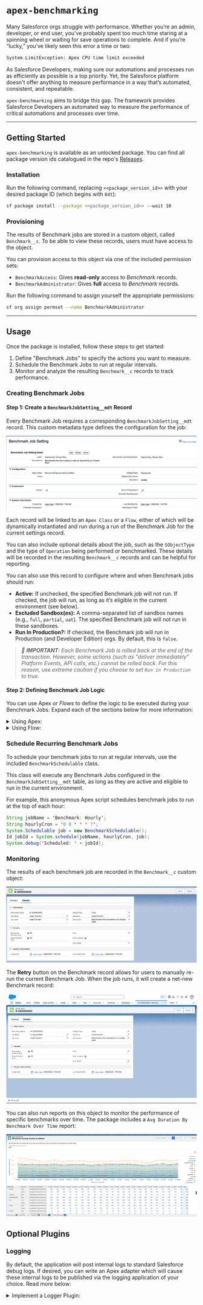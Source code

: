 # `apex-benchmarking`

Many Salesforce orgs struggle with performance. Whether you’re an admin, developer, or end user, you’ve probably spent too much time staring at a spinning wheel or waiting for save operations to complete. And if you’re “lucky,” you’ve likely seen this error a time or two:

```sh
System.LimitException: Apex CPU time limit exceeded
```

As Salesforce Developers, making sure our automations and processes run as efficiently as possible is a top priority. Yet, the Salesforce platform doesn't offer anything to measure performance in a way that’s automated, consistent, and repeatable.

`apex-benchmarking` aims to bridge this gap. The framework provides Salesforce Developers an automated way to measure the performance of critical automations and processes over time.

---

## Getting Started

`apex-benchmarking` is available as an unlocked package. You can find all package version ids catalogued in the repo's [Releases](https://github.com/jasonsiders/apex-benchmarking/releases/).

### Installation

Run the following command, replacing `<<package_version_id>>` with your desired package ID (which begins with `04t`):

```sh
sf package install --package <<package_version_id>> --wait 10
```

### Provisioning

The results of Benchmark jobs are stored in a custom object, called `Benchmark__c`. To be able to view these records, users must have access to the object.

You can provision access to this object via one of the included permission sets:

- `BenchmarkAccess`: Gives **read-only** access to _Benchmark_ records.
- `BenchmarkAdministrator`: Gives **full** access to _Benchmark_ records.

Run the following command to assign yourself the appropriate permissions:

```sh
sf org assign permset --name BenchmarkAdministrator
```

---

## Usage

Once the package is installed, follow these steps to get started:

1. Define "Benchmark Jobs" to specify the actions you want to measure.
2. Schedule the Benchmark Jobs to run at regular intervals.
3. Monitor and analyze the resulting `Benchmark__c` records to track performance.

### Creating Benchmark Jobs

#### Step 1: Create a `BenchmarkJobSetting__mdt` Record

Every Benchmark Job requires a corresponding `BenchmarkJobSetting__mdt` record. This custom metadata type defines the configuration for the job:

![A sample BenchmarkJobSetting__mdt record](media/benchmark_job_settings.png)

Each record will be linked to an `Apex Class` or a `Flow`, either of which will be dynamically instantiated and run during a run of the Benchmark Job for the current settings record.

You can also include optional details about the job, such as the `SObjectType` and the type of `Operation` being performed or benchmarked. These details will be recorded in the resulting `Benchmark__c` records and can be helpful for reporting.

You can also use this record to configure where and when Benchmark jobs should run:

- **Active:** If unchecked, the specified Benchmark job will not run. If checked, the job will run, as long as it’s eligible in the current environment (see below).
- **Excluded Sandbox(es):** A comma-separated list of sandbox names (e.g., `full`, `partial`, `uat`). The specified Benchmark job will not run in these sandboxes.
- **Run In Production?:** If checked, the Benchmark job will run in Production (and Developer Edition) orgs. By default, this is `false`.

> _:rotating_light: **IMPORTANT**: Each Benchmark Job is rolled back at the end of the transaction. However, some actions (such as "deliver immediately" Platform Events, API calls, etc.) cannot be rolled back. For this reason, use extreme caution if you choose to set `Run in Production` to true._

#### Step 2: Defining Benchmark Job Logic

You can use Apex _or Flows_ to define the logic to be executed during your Benchmark Jobs. Expand each of the sections below for more information:

<details>
  <summary>Using Apex:</summary>
  
If the `BenchmarkJobSetting__mdt` includes an `ApexClass__c` value, then each run of the given Benchmark Job will use that value to dynamically create a `Benchmarkable` instance. The framework then uses this class to setup and execute the logic to be benchmarked, and then stores details about the run in the `Benchmark__c` custom object.

The `Benchmarkable` interface requires two methods:

- `void setup()`: Handles any pre-processing needed for the test case.
- `void benchmark()`: Executes the specific action to be measured by the Benchmark Job.

For accurate results, the `benchmark()` method should focus solely on the action being measured. Avoid including unnecessary code—use the `setup()` method for any pre-processing instead.

> **Note:** You do not need to worry about recording when the `setup()` and `benchmark()` methods start/finish; this happens automatically when using Apex.

Here is an example implementation that measures the time it takes to create a `Contact` record.

```java
public without sharing class BenchmarkContactCreate implements Benchmarkable {
  private Contact contact;

  public void setup() {
    // Insert an Account
    Account acc = new Account(Name = 'Test Account');
    Database.insert(acc, System.AccessLevel.SYSTEM_MODE);
    // Create a Contact, to be inserted later...
    this.contact = new Contact(AccountId = acc?.Id, FirstName = 'John', LastName = 'Doe');
  }

  public void benchmark() {
    // Insert the aforementioned Contact
    Database.insert(this.contact, System.AccessLevel.SYSTEM_MODE);
  }
}
```

</details>

<details>
  <summary>Using Flow:</summary>

If the `BenchmarkJobSetting__mdt` includes an `Flow__c` value, then each run of the given Benchmark Job will use that value to dynamically run that flow.

Like with Apex, your flow should contain the action you want to measure, along with any necessary preceding setup actions.

Unlike with Apex, the framework cannot automatically capture all start/finish times. Instead, developers must use an Invocable Action call (`InvocableStartBenchmark`) to deliniate when Setup tasks have completed, and when Benchmarking begins.

As such, each Flow should follow this general pattern:

1. Perform any setup tasks (ie., inserting parent records)
2. Run the `InvocableStartBenchmark`/**"Run Benchmark Start Time"** action
3. Perform the processing task you want to benchmark

For example, see the included [sample flow](/example-app/flows/Example_Benchmark_Flow.flow-meta.xml):

![A sample Flow implementation](media/sample_flow.png)

</details>

### Schedule Recurring Benchmark Jobs

To schedule your benchmark jobs to run at regular intervals, use the included `BenchmarkSchedulable` class.

This class will execute any Benchmark Jobs configured in the `BenchmarkJobSetting__mdt` table, as long as they are active and eligible to run in the current environment.

For example, this anonymous Apex script schedules benchmark jobs to run at the top of each hour:

```java
String jobName = 'Benchmark: Hourly';
String hourlyCron = '0 0 * * * ?';
System.Schedulable job = new BenchmarkSchedulable();
Id jobId = System.schedule(jobName, hourlyCron, job);
System.debug('Scheduled: ' + jobId);
```

### Monitoring

The results of each benchmark job are recorded in the `Benchmark__c` custom object:

![An example of a Benchmark record](media/benchmark_record.png)

The **Retry** button on the Benchmark record allows for users to manually re-run the current Benchmark Job. When the job runs, it will create a net-new Benchmark record:

![The "Retry" button in action](media/benchmark_retry.gif)

You can also run reports on this object to monitor the performance of specific benchmarks over time. The package includes a `Avg Duration By Benchmark Over Time` report:

![A sample report used for monitoring performance](media/sample_report.png)

## Optional Plugins

### Logging

By default, the application will post internal logs to standard Salesforce debug logs. If desired, you can write an Apex adapter which will cause these internal logs to be published via the logging application of your choice. Read more below:

<details>
  <summary>Implement a Logger Plugin:</summary>

To get started, first create an Apex class that fulfills these requirements:

1. Implement the `BenchmarkLogs.Adapter` interface (shown below).
2. Ensure your class has a publicly accessible, 0-argument constructor

Here's a sample adapter that hooks into the [`apex-logger`](https://github.com/jasonsiders/apex-logger) framework:

```java
public class SampleAdapter implements BenchmarkLogs.Adapter {
    // This is the Logger object from apex-logger
    private Logger logger = new Logger();

    public void log(System.LoggingLevel level, Object message) {
        this.logger?.log(level, message);
    }

    public void save() {
        this.logger?.publish();
    }
}
```

Once defined, list the fully qualified API name of your class, including namespace (if any) in the `apex-benchamrk Settings`'s _Log Adapter_ field:
![An example defining a custom log adapter](media/log_adapter.png)

</details>
